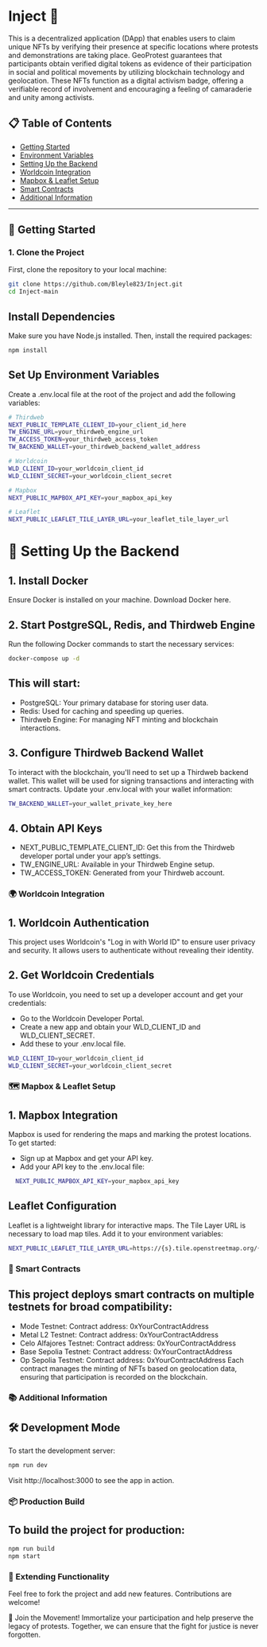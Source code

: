 # Inject 💉
This is a decentralized application (DApp) that enables users to claim unique NFTs by verifying their presence at specific locations where protests and demonstrations are taking place. GeoProtest guarantees that participants obtain verified digital tokens as evidence of their participation in social and political movements by utilizing blockchain technology and geolocation. These NFTs function as a digital activism badge, offering a verifiable record of involvement and encouraging a feeling of camaraderie and unity among activists.



## 📋 Table of Contents
- [Getting Started](#-getting-started)
- [Environment Variables](#-environment-variables)
- [Setting Up the Backend](#-setting-up-the-backend)
- [Worldcoin Integration](#-worldcoin-integration)
- [Mapbox & Leaflet Setup](#-mapbox--leaflet-setup)
- [Smart Contracts](#-smart-contracts)
- [Additional Information](#-additional-information)

---

## 🚀 Getting Started

### 1. Clone the Project
First, clone the repository to your local machine:
```bash
git clone https://github.com/Bleyle823/Inject.git
cd Inject-main
```
## Install Dependencies
Make sure you have Node.js installed. Then, install the required packages:

```bash
npm install
```
## Set Up Environment Variables
Create a .env.local file at the root of the project and add the following variables:

```bash
# Thirdweb
NEXT_PUBLIC_TEMPLATE_CLIENT_ID=your_client_id_here
TW_ENGINE_URL=your_thirdweb_engine_url
TW_ACCESS_TOKEN=your_thirdweb_access_token
TW_BACKEND_WALLET=your_thirdweb_backend_wallet_address

# Worldcoin
WLD_CLIENT_ID=your_worldcoin_client_id
WLD_CLIENT_SECRET=your_worldcoin_client_secret

# Mapbox
NEXT_PUBLIC_MAPBOX_API_KEY=your_mapbox_api_key

# Leaflet
NEXT_PUBLIC_LEAFLET_TILE_LAYER_URL=your_leaflet_tile_layer_url
```
# 🐳 Setting Up the Backend

## 1. Install Docker
Ensure Docker is installed on your machine. Download Docker here.

## 2. Start PostgreSQL, Redis, and Thirdweb Engine
Run the following Docker commands to start the necessary services:

```bash
docker-compose up -d
```
## This will start:

- PostgreSQL: Your primary database for storing user data.
- Redis: Used for caching and speeding up queries.
- Thirdweb Engine: For managing NFT minting and blockchain interactions.

## 3. Configure Thirdweb Backend Wallet
To interact with the blockchain, you'll need to set up a Thirdweb backend wallet. This wallet will be used for signing transactions and interacting with smart contracts. Update your .env.local with your wallet information:

```bash
TW_BACKEND_WALLET=your_wallet_private_key_here
```

## 4. Obtain API Keys
- NEXT_PUBLIC_TEMPLATE_CLIENT_ID: Get this from the Thirdweb developer portal under your app’s settings.
- TW_ENGINE_URL: Available in your Thirdweb Engine setup.
- TW_ACCESS_TOKEN: Generated from your Thirdweb account.

### 🌍 Worldcoin Integration
## 1. Worldcoin Authentication
This project uses Worldcoin's "Log in with World ID" to ensure user privacy and security. It allows users to authenticate without revealing their identity.

## 2. Get Worldcoin Credentials
To use Worldcoin, you need to set up a developer account and get your credentials:

- Go to the Worldcoin Developer Portal.
- Create a new app and obtain your WLD_CLIENT_ID and WLD_CLIENT_SECRET.
- Add these to your .env.local file.

```bash
WLD_CLIENT_ID=your_worldcoin_client_id
WLD_CLIENT_SECRET=your_worldcoin_client_secret
  ```
### 🗺️ Mapbox & Leaflet Setup
## 1. Mapbox Integration
Mapbox is used for rendering the maps and marking the protest locations. To get started:

- Sign up at Mapbox and get your API key.
- Add your API key to the .env.local file:
  
```bash
  NEXT_PUBLIC_MAPBOX_API_KEY=your_mapbox_api_key
```
## Leaflet Configuration
Leaflet is a lightweight library for interactive maps. The Tile Layer URL is necessary to load map tiles. Add it to your environment variables:

```bash
NEXT_PUBLIC_LEAFLET_TILE_LAYER_URL=https://{s}.tile.openstreetmap.org/{z}/{x}/{y}.png
```
### 🔗 Smart Contracts
## This project deploys smart contracts on multiple testnets for broad compatibility:

- Mode Testnet: Contract address: 0xYourContractAddress
- Metal L2 Testnet: Contract address: 0xYourContractAddress
- Celo Alfajores Testnet: Contract address: 0xYourContractAddress
- Base Sepolia Testnet: Contract address: 0xYourContractAddress
- Op Sepolia Testnet: Contract address: 0xYourContractAddress
Each contract manages the minting of NFTs based on geolocation data, ensuring that participation is recorded on the blockchain.

### 📚 Additional Information
## 🛠 Development Mode
To start the development server:

```bash
npm run dev
```
Visit http://localhost:3000 to see the app in action.

### 📦 Production Build
## To build the project for production:

```bash
npm run build
npm start
```
### 🧩 Extending Functionality
Feel free to fork the project and add new features. Contributions are welcome!

👋 Join the Movement! Immortalize your participation and help preserve the legacy of protests. Together, we can ensure that the fight for justice is never forgotten.



